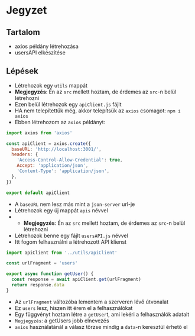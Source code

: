 # Jegyzet

## Tartalom

- axios példány létrehozása
- usersAPI elkészítése

## Lépések
- Létrehozok egy `utils` mappát 
- **Megjegyzés**: Én az `src` mellett hoztam, de érdemes az `src`-n belül létrehozni
- Ezen belül létrehozok egy `apiClient.js` fájlt 
- HA nem telepítettük még, akkor telepítsük az `axios` csomagot: `npm i axios`
- Ebben létrehozom az `axios` példányt:


```js
import axios from 'axios'

const apiClient = axios.create({
  baseURL: 'http://localhost:3001/',
  headers: {
    'Access-Control-Allow-Credential': true,
    Accept: 'application/json',
    'Content-Type': 'application/json',
  },
})

export default apiClient
```

- A `baseURL` nem lesz más mint a `json-server` url-je
- Létrehozok egy új mappát `apis` névvel
- - **Megjegyzés**: Én az `src` mellett hoztam, de érdemes az `src`-n belül létrehozni
- Létrehozok benne egy fájlt `usersAPI.js` névvel
- Itt fogom felhasználni a létrehozott API klienst

```js
import apiClient from '../utils/apiClient'

const urlFragment = 'users'

export async function getUser() {
  const response = await apiClient.get(urlFragment)
  return response.data
}
```

- Az `urlFragment` változóba lementem a szerveren lévő útvonalat
- Ez `users` lesz, hiszen itt érem el a felhasználókat
- Egy függvényt hoztam létre a `getUser`t, ami lekéri a felhasználók adatait
- `Megjegyzés`: a getUsers jobb elnevezés 
- `axios` használatánál a válasz törzse mindig a `data`-n keresztül érhető el